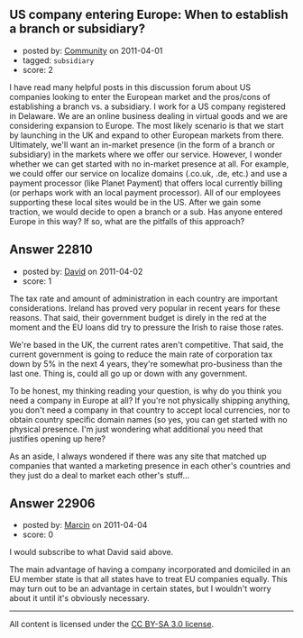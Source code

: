 ## US company entering Europe: When to establish a branch or subsidiary?

- posted by: [Community](https://stackexchange.com/users/-1/-1-community) on 2011-04-01
- tagged: `subsidiary`
- score: 2

I have read many helpful posts in this discussion forum about US companies looking to enter the European market and the pros/cons of establishing a branch vs. a subsidiary. I work for a US company registered in Delaware. We are an online business dealing in virtual goods and we are considering expansion to Europe. The most likely scenario is that we start by launching in the UK and expand to other European markets from there. Ultimately, we'll want an in-market presence (in the form of a branch or subsidiary) in the markets where we offer our service. However, I wonder whether we can get started with no in-market presence at all. For example, we could offer our service on localize domains (.co.uk, .de, etc.) and use a payment processor (like Planet Payment) that offers local currently billing (or perhaps work with an local payment processor). All of our employees supporting these local sites would be in the US. After we gain some traction, we would decide to open a branch or a sub. Has anyone entered Europe in this way? If so, what are the pitfalls of this approach?


## Answer 22810

- posted by: [David](https://stackexchange.com/users/-1/5460-david) on 2011-04-02
- score: 1

The tax rate and amount of administration in each country are important considerations. Ireland has proved very popular in recent years for these reasons. That said, their government budget is direly in the red at the moment and the EU loans did try to pressure the Irish to raise those rates.

We're based in the UK, the current rates aren't competitive. That said, the current government is going to reduce the main rate of corporation tax down by 5% in the next 4 years, they're somewhat pro-business than the last one. Thing is, could all go up or down with any government.

To be honest, my thinking reading your question, is why do you think you need a company in Europe at all? If you're not physically shipping anything, you don't need a company in that country to accept local currencies, nor to obtain country specific domain names (so yes, you can get started with no physical presence. I'm just wondering what additional you need that justifies opening up here?

As an aside, I always wondered if there was any site that matched up companies that wanted a marketing presence in each other's countries and they just do a deal to market each other's stuff...


## Answer 22906

- posted by: [Marcin](https://stackexchange.com/users/-1/8798-marcin) on 2011-04-04
- score: 0

I would subscribe to what David said above. 

The main advantage of having a company incorporated and domiciled in an EU member state is that all states have to treat EU companies equally. This may turn out to be an advantage in certain states, but I wouldn't worry about it until it's obviously necessary.



---

All content is licensed under the [CC BY-SA 3.0 license](https://creativecommons.org/licenses/by-sa/3.0/).
